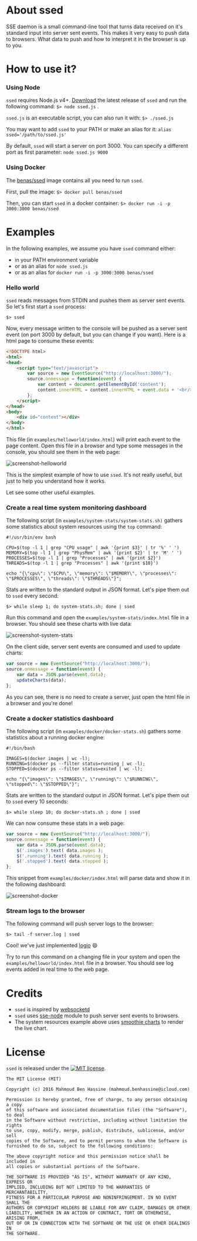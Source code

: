 # About ssed

SSE daemon is a small command-line tool that turns data received on it's standard input into server sent events.
This makes it very easy to push data to browsers. What data to push and how to interpret it in the browser is up to you.

# How to use it?

### Using Node

`ssed` requires Node.js v4+. [Download](https://github.com/benas/ssed/releases) the latest release of `ssed` and run the following command: `$> node ssed.js` .

`ssed.js` is an executable script, you can also run it with: `$> ./ssed.js`

You may want to add `ssed` to your PATH or make an alias for it: `alias ssed='/path/to/ssed.js'`

By default, `ssed` will start a server on port 3000. You can specify a different port as first parameter: `node ssed.js 9000`

### Using Docker

The [benas/ssed](https://hub.docker.com/r/benas/ssed/) image contains all you need to run `ssed`.

First, pull the image: `$> docker pull benas/ssed`

Then, you can start `ssed` in a docker container: `$> docker run -i -p 3000:3000 benas/ssed`

# Examples

In the following examples, we assume you have `ssed` command either:

* in your PATH environment variable
* or as an alias for `node ssed.js`
* or as an alias for `docker run -i -p 3000:3000 benas/ssed`

### Hello world

`ssed` reads messages from STDIN and pushes them as server sent events. So let's first start a `ssed` process:

```shell
$> ssed
```

Now, every message written to the console will be pushed as a server sent event (on port 3000 by default, but you can change if you want).
Here is a html page to consume these events:

```html
<!DOCTYPE html>
<html>
<head>
    <script type="text/javascript">
        var source = new EventSource("http://localhost:3000/");
        source.onmessage = function(event) {
            var content = document.getElementById('content');
            content.innerHTML = content.innerHTML + event.data + '<br/>';
        };
    </script>
</head>
<body>
    <div id="content"></div>
</body>
</html>
```

This file (in `examples/helloworld/index.html`) will print each event to the page content.
Open this file in a browser and type some messages in the console, you should see them in the web page:

![screenshot-helloworld](https://raw.githubusercontent.com/benas/ssed/master/examples/helloworld/screenshot.png)

This is the simplest example of how to use `ssed`. It's not really useful, but just to help you understand how it works.

Let see some other useful examples.

### Create a real time system monitoring dashboard

The following script (in `examples/system-stats/system-stats.sh)` gathers some statistics about system resources using the `top` command:

```shell
#!/usr/bin/env bash

CPU=$(top -l 1 | grep "CPU usage" | awk '{print $3}' | tr '%' ' ')
MEMORY=$(top -l 1 | grep "PhysMem" | awk '{print $2}' | tr 'M' ' ')
PROCESSES=$(top -l 1 | grep "Processes" | awk '{print $2}')
THREADS=$(top -l 1 | grep "Processes" | awk '{print $10}')

echo "{\"cpu\": \"$CPU\", \"memory\": \"$MEMORY\", \"processes\": \"$PROCESSES\", \"threads\": \"$THREADS\"}";
```

Stats are written to the standard output in JSON format. Let's pipe them out to `ssed` every second:

```shell
$> while sleep 1; do system-stats.sh; done | ssed
```

Run this command and open the `examples/system-stats/index.html` file in a browser. You should see these charts with live data:

![screenshot-system-stats](https://raw.githubusercontent.com/benas/ssed/master/examples/system-stats/screenshot.png)

On the client side, server sent events are consumed and used to update charts:

```js
var source = new EventSource("http://localhost:3000/");
source.onmessage = function(event) {
    var data = JSON.parse(event.data);
    updateCharts(data);
};
```

As you can see, there is no need to create a server, just open the html file in a browser and you're done!

### Create a docker statistics dashboard

The following script (in `examples/docker/docker-stats.sh`) gathers some statistics about a running docker engine:

```shell
#!/bin/bash

IMAGES=$(docker images | wc -l);
RUNNING=$(docker ps --filter status=running | wc -l);
STOPPED=$(docker ps --filter status=exited | wc -l);

echo "{\"images\": \"$IMAGES\", \"running\": \"$RUNNING\", \"stopped\": \"$STOPPED\"}";
```

Stats are written to the standard output in JSON format. Let's pipe them out to `ssed` every 10 seconds:

```shell
$> while sleep 10; do docker-stats.sh ; done | ssed
```

We can now consume these stats in a web page:

```js
var source = new EventSource("http://localhost:3000/");
source.onmessage = function(event) {
    var data = JSON.parse(event.data);
    $('.images').text( data.images );
    $('.running').text( data.running );
    $('.stopped').text( data.stopped );
};
```

This snippet from `examples/docker/index.html` will parse data and show it in the following dashboard:

![screenshot-docker](https://raw.githubusercontent.com/benas/ssed/master/examples/docker/screenshot.png)

### Stream logs to the browser

The following command will push server logs to the browser:

```shell
$> tail -f server.log | ssed
```

Cool! we've just implemented [logio](http://logio.org/) :smile:

Try to run this command on a changing file in your system and open the `examples/helloworld/index.html` file in a browser.
You should see log events added in real time to the web page.

# Credits

* `ssed` is inspired by [websocketd](http://websocketd.com/)
* `ssed` uses [sse-node](https://www.npmjs.com/package/sse-node) module to push server sent events to browsers.
* The system resources example above uses [smoothie charts](http://smoothiecharts.org) to render the live chart.

# License

`ssed` is released under the [![MIT license](http://img.shields.io/badge/license-MIT-brightgreen.svg?style=flat)](http://opensource.org/licenses/MIT).

```
The MIT License (MIT)

Copyright (c) 2016 Mahmoud Ben Hassine (mahmoud.benhassine@icloud.com)

Permission is hereby granted, free of charge, to any person obtaining a copy
of this software and associated documentation files (the "Software"), to deal
in the Software without restriction, including without limitation the rights
to use, copy, modify, merge, publish, distribute, sublicense, and/or sell
copies of the Software, and to permit persons to whom the Software is
furnished to do so, subject to the following conditions:

The above copyright notice and this permission notice shall be included in
all copies or substantial portions of the Software.

THE SOFTWARE IS PROVIDED "AS IS", WITHOUT WARRANTY OF ANY KIND, EXPRESS OR
IMPLIED, INCLUDING BUT NOT LIMITED TO THE WARRANTIES OF MERCHANTABILITY,
FITNESS FOR A PARTICULAR PURPOSE AND NONINFRINGEMENT. IN NO EVENT SHALL THE
AUTHORS OR COPYRIGHT HOLDERS BE LIABLE FOR ANY CLAIM, DAMAGES OR OTHER
LIABILITY, WHETHER IN AN ACTION OF CONTRACT, TORT OR OTHERWISE, ARISING FROM,
OUT OF OR IN CONNECTION WITH THE SOFTWARE OR THE USE OR OTHER DEALINGS IN
THE SOFTWARE.
```
